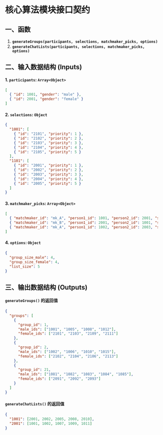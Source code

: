 # 核心算法模块接口契约

## 一、函数

1.  **`generateGroups(participants, selections, matchmaker_picks, options)`**
2.  **`generateChatLists(participants, selections, matchmaker_picks, options)`**

## 二、输入数据结构 (Inputs)

#### 1. `participants`: `Array<Object>`
```json
[
  { "id": 1001, "gender": "male" },
  { "id": 2001, "gender": "female" }
]
```

#### 2. `selections`: `Object`
```json
{
  "1001": [ 
    { "id": "2101", "priority": 1 },
    { "id": "2102", "priority": 2 },
    { "id": "2103", "priority": 3 },
    { "id": "2104", "priority": 4 },
    { "id": "2105", "priority": 5 }
  ],
  "1101": [ 
    { "id": "2001", "priority": 1 },
    { "id": "2002", "priority": 2 },
    { "id": "2003", "priority": 3 },
    { "id": "2004", "priority": 4 },
    { "id": "2005", "priority": 5 }
  ]
}
```

#### 3. `matchmaker_picks`: `Array<Object>`
```json
[
  { "matchmaker_id": "mk_A", "person1_id": 1001, "person2_id": 2001, "stars": 5 },
  { "matchmaker_id": "mk_B", "person1_id": 2001, "person2_id": 1001, "stars": 3 },
  { "matchmaker_id": "mk_A", "person1_id": 1002, "person2_id": 2003, "stars": 2 }
]
```

#### 4. `options`: `Object`
```json
{
  "group_size_male": 4,
  "group_size_female": 4,
  "list_size": 5
}
```

## 三、输出数据结构 (Outputs)

#### `generateGroups()` 的返回值
```json
{
  "groups": [
    {
      "group_id": 1,
      "male_ids": ["1001", "1005", "1008", "1012"],
      "female_ids": ["2101", "2103", "2109", "2111"]
    },
    {
      "group_id": 2,
      "male_ids": ["1002", "1006", "1010", "1015"],
      "female_ids": ["2102", "2104", "2106", "2113"]
    },
    {
      "group_id": 21,
      "male_ids": ["1081", "1082", "1083", "1084", "1085"],
      "female_ids": ["2091", "2092", "2093"]
    }
  ]
}
```

#### `generateChatLists()` 的返回值
```json
{
  "1001": [2001, 2002, 2005, 2008, 2010],
  "2001": [1001, 1002, 1007, 1009, 1011]
}
```